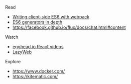Read

* [Writing client-side ES6 with webpack](http://www.2ality.com/2015/04/webpack-es6.html?utm_source=feedburner&utm_medium=feed&utm_campaign=Feed%3A+2ality+%282ality+%E2%80%93+technology%2C+life%29)
* [ES6 generators in depth](http://www.2ality.com/2015/03/es6-generators.html?utm_source=feedburner&utm_medium=feed&utm_campaign=Feed%3A+2ality+%282ality+%E2%80%93+technology%2C+life%29)
* https://facebook.github.io/flux/docs/chat.html#content

Watch

* [egghead.io React videos](https://egghead.io/technologies/react?order=desc&page=1)
* [LazyWeb](https://www.youtube.com/playlist?list=PLOU2XLYxmsIIdQz8Hih4AyP_ZCn_mzsN4)




Explore

* https://www.docker.com/
* https://kitematic.com/

